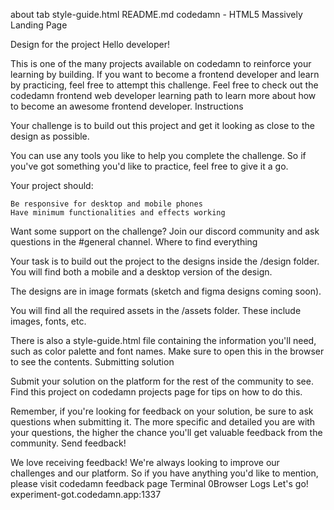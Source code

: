 about tab
style-guide.html
README.md
codedamn - HTML5 Massively Landing Page

Design for the project
Hello developer!

This is one of the many projects available on codedamn to reinforce your learning by building. If you want to become a frontend developer and learn by practicing, feel free to attempt this challenge. Feel free to check out the codedamn frontend web developer learning path to learn more about how to become an awesome frontend developer.
Instructions

Your challenge is to build out this project and get it looking as close to the design as possible.

You can use any tools you like to help you complete the challenge. So if you've got something you'd like to practice, feel free to give it a go.

Your project should:

    Be responsive for desktop and mobile phones
    Have minimum functionalities and effects working

Want some support on the challenge? Join our discord community and ask questions in the #general channel.
Where to find everything

Your task is to build out the project to the designs inside the /design folder. You will find both a mobile and a desktop version of the design.

The designs are in image formats (sketch and figma designs coming soon).

You will find all the required assets in the /assets folder. These include images, fonts, etc.

There is also a style-guide.html file containing the information you'll need, such as color palette and font names. Make sure to open this in the browser to see the contents.
Submitting solution

Submit your solution on the platform for the rest of the community to see. Find this project on codedamn projects page for tips on how to do this.

Remember, if you're looking for feedback on your solution, be sure to ask questions when submitting it. The more specific and detailed you are with your questions, the higher the chance you'll get valuable feedback from the community.
Send feedback!

We love receiving feedback! We're always looking to improve our challenges and our platform. So if you have anything you'd like to mention, please visit codedamn feedback page
Terminal
0Browser Logs
Let's go!
experiment-got.codedamn.app:1337

